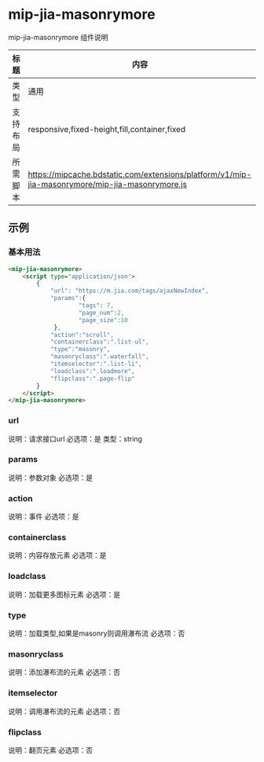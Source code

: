# mip-jia-masonrymore

mip-jia-masonrymore 组件说明

标题|内容
----|----
类型|通用
支持布局|responsive,fixed-height,fill,container,fixed
所需脚本|https://mipcache.bdstatic.com/extensions/platform/v1/mip-jia-masonrymore/mip-jia-masonrymore.js

## 示例

### 基本用法
```html
<mip-jia-masonrymore>
    <script type="application/json">
        {
            "url": "https://m.jia.com/tags/ajaxNewIndex",
            "params":{
                    "tags": 7,
                    "page_num":2,
                    "page_size":10
             },
            "action":"scroll",
            "containerclass":".list-ul",
            "type":"masonry",
            "masonryclass":".waterfall",
            "itemselector":".list-li",
            "loadclass":".loadmore",
            "flipclass":".page-flip"
        }
    </script>
</mip-jia-masonrymore>
```



### url

说明：请求接口url
必选项：是
类型：string

### params

说明：参数对象
必选项：是

### action

说明：事件
必选项：是

### containerclass

说明：内容存放元素
必选项：是

### loadclass

说明：加载更多图标元素
必选项：是

### type

说明：加载类型,如果是masonry则调用瀑布流
必选项：否

### masonryclass

说明：添加瀑布流的元素
必选项：否

### itemselector

说明：调用瀑布流的元素
必选项：否

### flipclass

说明：翻页元素
必选项：否






